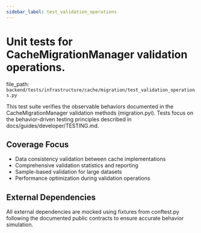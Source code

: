 ```yaml
---
sidebar_label: test_validation_operations
---
```


# Unit tests for CacheMigrationManager validation operations.

  file_path: `backend/tests/infrastructure/cache/migration/test_validation_operations.py`

This test suite verifies the observable behaviors documented in the
CacheMigrationManager validation methods (migration.pyi). Tests focus on the
behavior-driven testing principles described in docs/guides/developer/TESTING.md.

## Coverage Focus

- Data consistency validation between cache implementations
- Comprehensive validation statistics and reporting
- Sample-based validation for large datasets
- Performance optimization during validation operations

## External Dependencies

All external dependencies are mocked using fixtures from conftest.py following
the documented public contracts to ensure accurate behavior simulation.
